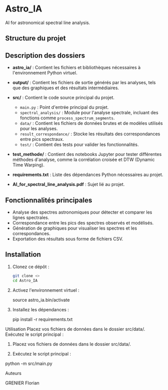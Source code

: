 # Astro_IA

AI for astronomical spectral line analysis.

## Structure du projet


## Description des dossiers

- **astro_ia/** : Contient les fichiers et bibliothèques nécessaires à l'environnement Python virtuel.
- **output/** : Contient les fichiers de sortie générés par les analyses, tels que des graphiques et des résultats intermédiaires.
- **src/** : Contient le code source principal du projet.
  - `main.py` : Point d'entrée principal du projet.
  - `spectral_analysis/` : Module pour l'analyse spectrale, incluant des fonctions comme `process_spectrum_segments`.
  - `data/` : Contient les fichiers de données brutes et de modèles utilisés pour les analyses.
  - `result_correspondance/` : Stocke les résultats des correspondances entre pics spectraux.
  - `test/` : Contient des tests pour valider les fonctionnalités.
- **test_methode/** : Contient des notebooks Jupyter pour tester différentes méthodes d'analyse, comme la corrélation croisée et DTW (Dynamic Time Warping).

- **requirements.txt** : Liste des dépendances Python nécessaires au projet.
- **AI_for_spectral_line_analysis.pdf** : Sujet lié au projet.

## Fonctionnalités principales

- Analyse des spectres astronomiques pour détecter et comparer les lignes spectrales.
- Correspondance entre les pics des spectres observés et modélisés.
- Génération de graphiques pour visualiser les spectres et les correspondances.
- Exportation des résultats sous forme de fichiers CSV.

## Installation

1. Clonez ce dépôt :
    ```bash
    git clone <>
    cd Astro_IA

2. Activez l'environnement virtuel :

    source astro_ia.bin/activate

3. Installez les dépendances :

    pip install -r requirements.txt

Utilisation
Placez vos fichiers de données dans le dossier src/data/.
Exécutez le script principal :

1. Placez vos fichiers de données dans le dossier src/data/.

2. Exécutez le script principal :

python -m src/main.py

Auteurs

GRENIER Florian